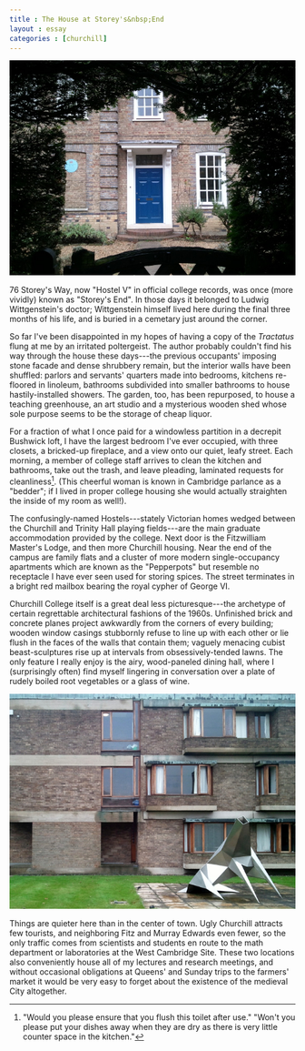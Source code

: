 ```yaml
---
title : The House at Storey's&nbsp;End
layout : essay
categories : [churchill]
---
```


<img src="../attachments/storeys-end-1.jpg" />

76 Storey's Way, now "Hostel V" in official college records, was once (more
vividly) known as "Storey's End". In those days it belonged to Ludwig
Wittgenstein's doctor; Wittgenstein himself lived here during the final three
months of his life, and is buried in a cemetary just around the corner.

So far I've been disappointed in my hopes of having a copy of the _Tractatus_
flung at me by an irritated poltergeist. The author probably couldn't find his
way through the house these days---the previous occupants' imposing stone facade
and dense shrubbery remain, but the interior walls have been shuffled: parlors
and servants' quarters made into bedrooms, kitchens re-floored in linoleum,
bathrooms subdivided into smaller bathrooms to house hastily-installed showers.
The garden, too, has been repurposed, to house a teaching greenhouse, an art
studio and a mysterious wooden shed whose sole purpose seems to be the storage
of cheap liquor.

For a fraction of what I once paid for a windowless partition in a decrepit
Bushwick loft, I have the largest bedroom I've ever occupied, with three
closets, a bricked-up fireplace, and a view onto our quiet, leafy street. Each
morning, a member of college staff arrives to clean the kitchen and bathrooms,
take out the trash, and leave pleading, laminated requests for cleanliness[^1].
(This cheerful woman is known in Cambridge parlance as a "bedder"; if I lived in
proper college housing she would actually straighten the inside of my room as
well!).

The confusingly-named Hostels---stately Victorian homes wedged between the
Churchill and Trinity Hall playing fields---are the main graduate accommodation
provided by the college. Next door is the Fitzwilliam Master's Lodge, and then
more Churchill housing. Near the end of the campus are family flats and a
cluster of more modern single-occupancy apartments which are known as the
"Pepperpots" but resemble no receptacle I have ever seen used for storing
spices. The street terminates in a bright red mailbox bearing the royal cypher
of George VI.

Churchill College itself is a great deal less picturesque---the archetype of
certain regrettable architectural fashions of the 1960s. Unfinished brick and
concrete planes project awkwardly from the corners of every building; wooden
window casings stubbornly refuse to line up with each other or lie flush in the
faces of the walls that contain them; vaguely menacing cubist beast-sculptures
rise up at intervals from obsessively-tended lawns. The only feature I really
enjoy is the airy, wood-paneled dining hall, where I (surprisingly often) find
myself lingering in conversation over a plate of rudely boiled root vegetables
or a glass of wine.

<img src="../attachments/storeys-end-2.jpg" />

Things are quieter here than in the center of town. Ugly Churchill attracts few
tourists, and neighboring Fitz and Murray Edwards even fewer, so the only
traffic comes from scientists and students <span class="foreign">en route</span>
to the math department or laboratories at the West Cambridge Site. These two
locations also conveniently house all of my lectures and research meetings, and
without occasional obligations at Queens' and Sunday trips to the farmers'
market it would be very easy to forget about the existence of the medieval City
altogether.

[^1]: "Would you please ensure that you flush this toilet after use." "Won't you
please put your dishes away when they are dry as there is very little counter
space in the kitchen."
